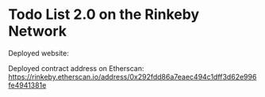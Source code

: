 # Todo List 2.0 on the Rinkeby Network

Deployed website:

Deployed contract address on Etherscan: https://rinkeby.etherscan.io/address/0x292fdd86a7eaec494c1dff3d62e996fe4941381e
